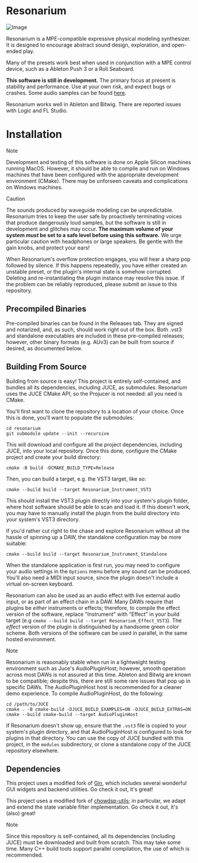 # Resonarium

![Image](https://github.com/user-attachments/assets/8117c58e-8248-4ac3-95e8-453d381b88af)

Resonarium is a MPE-compatible expressive physical modeling synthesizer. It is designed to encourage abstract sound design, exploration, and open-ended play. 

Many of the presets work best when used in conjunction with a MPE control device, such as a Ableton Push 3 or a Roli Seaboard.

**This software is still in development.** The primary focus at present is stability and performance. Use at your own risk, and expect bugs or crashes. Some audio samples can be found [here](https://web.stanford.edu/~gns/resonarium_samples.html).

Resonarium works well in Ableton and Bitwig. There are reported issues with Logic and FL Studio. 

# Installation

> [!NOTE]
> Development and testing of this software is done on Apple Silicon machines running MacOS. However, it should be able to compile and run on Windows machines that have been configured with the appropriate development environment (CMake). There may be unforseen caveats and complications on Windows machines.

> [!CAUTION]
> The sounds produced by waveguide modeling can be unpredictable. Resonarium tries to keep the user safe by proactively terminating voices that produce dangerously loud samples, but the software is still in development and glitches may occur. __The maximum volume of your system _must_ be set to a safe level before using this software.__ We urge particular caution with headphones or large speakers. Be gentle with the gain knobs, and protect your ears!
>
> When Resonarium's overflow protection engages, you will hear a sharp pop followed by silence. If this happens repeatedly, you have either created an unstable preset, or the plugin's internal state is somehow corrupted. Deleting and re-instantiating the plugin instance may resolve this issue. If the problem can be reliably reproduced, please submit an issue to this repository.

## Precompiled Binaries
Pre-compiled binaries can be found in the Releases tab. They are signed and notarized, and, as such, should work right out of the box. Both .vst3 and standalone executables are included in these pre-compiled releases; however, other binary formats (e.g. AUv3) can be built from source if desired, as documented below.

## Building From Source

Building from source is easy! This project is entirely self-contained, and bundles all its dependencies, including JUCE, as submodules. Resonarium uses the JUCE CMake API, so the Projucer is not needed: all you need is CMake. 

You'll first want to clone the repository to a location of your choice. Once this is done, you'll want to populate the submodules:
```
cd resonarium
git submodule update --init --recursive
```
This will download and configure all the project dependencies, including JUCE, into your local repository. Once this done, configure the CMake project and create your build directory:
```
cmake -B build -DCMAKE_BUILD_TYPE=Release
```
Then, you can build a target, e.g. the VST3 target, like so:
```
cmake --build build --target Resonarium_Instrument_VST3
```
This should install the VST3 plugin directly into your system's plugin folder, where host software should be able to scan and load it. If this doesn't work, you may have to manually install the plugin from the build directory into your system's VST3 directory.

If you'd rather cut right to the chase and explore Resonarium without all the hassle of spinning up a DAW, the standalone configuration may be more suitable:
```
cmake --build build --target Resonarium_Instrument_Standalone
```
When the standalone application is first run, you may need to configure your audio settings in the `Options` menu before any sound can be produced. You'll also need a MIDI input source, since the plugin doesn't include a virtual on-screen keyboard. 

Resonarium can also be used as an audio effect with live external audio input, or as part of an effect chain in a DAW. Many DAWs require that plugins be _either_ instruments or effects; therefore, to compile the effect version of the software, replace "Instrument" with "Effect" in your build target (e.g `cmake --build build --target Resonarium_Effect_VST3`). The _effect_ version of the plugin is distinguished by a handsome green color scheme. Both versions of the software can be used in parallel, in the same hosted environment.

> [!NOTE]
> Resonarium is reasonably stable when run in a lightweight testing environment such as Juce's AudioPluginHost; however, smooth operation across most DAWs is not assured at this time. Ableton and Bitwig are known to be compatible; despite this, there are still some rare issues that pop up in specific DAWs. The AudioPluginHost host is recommended for a cleaner demo experience. 
> To compile AudioPluginHost, do the following:
> ```cd
> cd /path/to/JUCE
> cmake . -B cmake-build -DJUCE_BUILD_EXAMPLES=ON -DJUCE_BUILD_EXTRAS=ON
> cmake --build cmake-build --target AudioPluginHost
> ```
> If Resonarium doesn't show up, ensure that the `.vst3` file is copied to your system's plugin directory, and that AudioPluginHost is configured to look for plugins in that directory. You can use the copy of JUCE bundled with this project, in the `modules` subdirectory, or clone a standalone copy of the JUCE repository elsewhere.

## Dependencies

This project uses a modified fork of [Gin](https://github.com/FigBug/Gin), which includes several wonderful GUI widgets and backend utilities. Go check it out, it's great!

This project uses a modified fork of [chowdsp-utils](https://github.com/Chowdhury-DSP/chowdsp_utils); in particular, we adapt and extend the state variable filter implementation. Go check it out, it's (also) great! 

> [!NOTE]
> Since this repository is self-contained, all its dependencies (including JUCE) must be downloaded and built from scratch. This may take some time. Many C++ build tools support parallel compilation, the use of which is recommended.
> 
